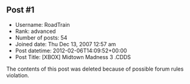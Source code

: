 ## Post #1
- Username: RoadTrain
- Rank: advanced
- Number of posts: 54
- Joined date: Thu Dec 13, 2007 12:57 am
- Post datetime: 2012-02-06T14:09:52+00:00
- Post Title: [XBOX] Midtown Madness 3 .CDDS

The contents of this post was deleted because of possible forum rules violation.
